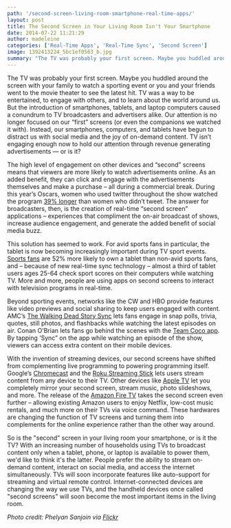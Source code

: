 ```yaml
---
path: '/second-screen-living-room-smartphone-real-time-apps/'
layout: post
title: The Second Screen in Your Living Room Isn't Your Smartphone
date: 2014-07-22 11:21:29
author: madeleine
categories: ['Real-Time Apps', 'Real-Time Sync', 'Second Screen']
image: 1392413224_5bc1ef0563_b.jpg
summary: "The TV was probably your first screen. Maybe you huddled around the screen with your family to watch a sporting event or you and your friends went to the movie theater to see the latest hit. TV was a way to be entertained, to engage with others, and to learn about the world around us. But the introduction of smartphones, tablets, and laptop computers caused a conundrum to TV broadcasters and advertisers alike. Our attention is no longer focused on our 'first' screens (or even the companions we watched it with). Instead, our smartphones, computers, and tablets have begun to distract us with social media and the joy of on-demand content. TV isn’t engaging enough now to hold our attention through revenue generating advertisements — or is it?"
---
```

The TV was probably your first screen. Maybe you huddled around the screen with your family to watch a sporting event or you and your friends went to the movie theater to see the latest hit. TV was a way to be entertained, to engage with others, and to learn about the world around us. But the introduction of smartphones, tablets, and laptop computers caused a conundrum to TV broadcasters and advertisers alike. Our attention is no longer focused on our “first” screens (or even the companions we watched it with). Instead, our smartphones, computers, and tablets have begun to distract us with social media and the joy of on-demand content. TV isn’t engaging enough now to hold our attention through revenue generating advertisements — or is it?<!--more-->

The high level of engagement on other devices and “second” screens means that viewers are more likely to watch advertisements online. As an added benefit, they can click and engage with the advertisements themselves and make a purchase – all during a commercial break. During this year’s Oscars, women who used twitter throughout the show watched the program <a href="http://www.marketwired.com/press-release/-1885731.htm">39% longer</a> than women who didn’t tweet. The answer for broadcasters, then, is the creation of real-time “second screen” applications – experiences that compliment the on-air broadcast of shows, increase audience engagement, and generate the added benefit of social media buzz.

This solution has seemed to work. For avid sports fans in particular, the tablet is now becoming increasingly important during TV sport events. <a href="http://www.stats.com/pdfs/secondscreen.pdf">Sports fans</a> are 52% more likely to own a tablet than non-avid sports fans, and – because of new real-time sync technology – almost a third of tablet users ages 25-64 check sport scores on their computers while watching TV. More and more, people are using apps on second screens to interact with television programs in real-time.

Beyond sporting events, networks like the CW and HBO provide features like video previews and social sharing to keep users engaged with content. AMC’s <a href="http://www.amctv.com/shows/the-walking-dead/story-sync">The Walking Dead Story Sync</a> lets fans engage in snap polls, trivia, quotes, still photos, and flashbacks while watching the latest episodes on air. Conan O’Brian lets fans go behind the scenes with the <a href="http://teamcoco.com/togo">Team Coco app</a>. By tapping ‘Sync” on the app while watching an episode of the show, viewers can access extra content on their mobile devices.<strong> </strong>

With the invention of streaming devices, our second screens have shifted from complementing live programming to powering programming itself. Google’s <a href="http://www.google.com/chrome/devices/chromecast/">Chromecast</a> and the <a href="https://www.roku.com">Roku Streaming Stick</a> lets users stream content from any device to their TV. Other devices like <a href="https://www.apple.com/appletv/">Apple TV</a> let you completely mirror your second screen, stream music, photo slideshows, and more. The release of the <a href="http://www.amazon.com/Fire-TV-streaming-media-player/dp/B00CX5P8FC">Amazon Fire TV</a> takes the second screen even further – allowing existing Amazon users to enjoy Netflix, low-cost music rentals, and much more on their TVs via voice command. These hardwares are changing the function of TV screens and turning them into complements for the online experience rather than the other way around.

So is the "second" screen in your living room your smartphone, or is it the TV? With an increasing number of households using TVs to broadcast content only when a tablet, phone, or laptop is available to power them, we'd like to think it's the latter. People prefer the ability to stream on-demand content, interact on social media, and access the internet simultaneously. TVs will soon incorporate features like auto-support for streaming and virtual remote control. Internet-connected devices are changing the way we use TVs, and the handheld devices once called "second screens" will soon become the most important items in the living room.

<em>Photo credit: Phelyan Sanjoin via <a href="https://www.flickr.com/photos/phelyan/">Flickr</a></em>